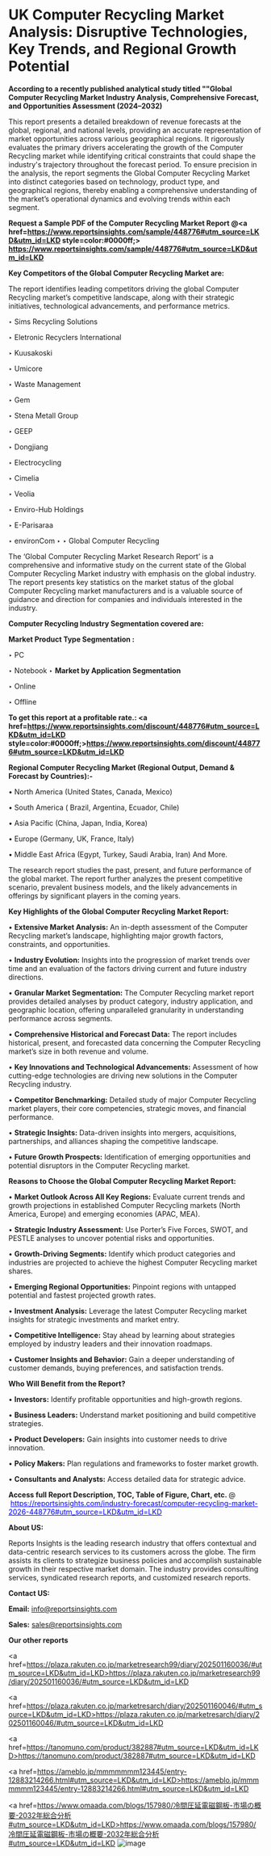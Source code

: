 # UK Computer Recycling Market Analysis: Disruptive Technologies, Key Trends, and Regional Growth Potential

<strong>According to a recently published analytical study titled ""Global Computer Recycling Market Industry Analysis, Comprehensive Forecast, and Opportunities Assessment (2024–2032)</strong>

This report presents a detailed breakdown of revenue forecasts at the global, regional, and national levels, providing an accurate representation of market opportunities across various geographical regions. It rigorously evaluates the primary drivers accelerating the growth of the Computer Recycling market while identifying critical constraints that could shape the industry's trajectory throughout the forecast period. To ensure precision in the analysis, the report segments the Global Computer Recycling Market into distinct categories based on technology, product type, and geographical regions, thereby enabling a comprehensive understanding of the market’s operational dynamics and evolving trends within each segment.

<strong>Request a Sample PDF of the Computer Recycling Market Report </strong><strong>@<a href=https://www.reportsinsights.com/sample/448776#utm_source=LKD&utm_id=LKD style=color:#0000ff;> https://www.reportsinsights.com/sample/448776#utm_source=LKD&utm_id=LKD</a></strong></font>

<strong>Key Competitors of the Global Computer Recycling Market are:</strong>

The report identifies leading competitors driving the global Computer Recycling market’s competitive landscape, along with their strategic initiatives, technological advancements, and performance metrics.

‣ Sims Recycling Solutions

‣ Eletronic Recyclers International

‣ Kuusakoski

‣ Umicore

‣ Waste Management

‣ Gem

‣ Stena Metall Group

‣ GEEP

‣ Dongjiang

‣ Electrocycling

‣ Cimelia

‣ Veolia

‣ Enviro-Hub Holdings

‣ E-Parisaraa

‣ environCom
‣ 
‣ Global Computer Recycling

The ‘Global Computer Recycling Market Research Report’ is a comprehensive and informative study on the current state of the Global Computer Recycling Market industry with emphasis on the global industry. The report presents key statistics on the market status of the global Computer Recycling market manufacturers and is a valuable source of guidance and direction for companies and individuals interested in the industry.

<strong>Computer Recycling Industry Segmentation covered are:</strong>

<strong>Market Product Type Segmentation :</strong>

‣ PC

‣ Notebook
‣ 
<strong>Market by Application Segmentation</strong>

‣ Online

‣ Offline

<strong>To get this report at a profitable rate.: <a href=https://www.reportsinsights.com/discount/448776#utm_source=LKD&utm_id=LKD style=color:#0000ff;>https://www.reportsinsights.com/discount/448776#utm_source=LKD&utm_id=LKD</a></strong></font>

<strong>Regional Computer Recycling Market (Regional Output, Demand &amp; Forecast by Countries):-</strong>

• North America (United States, Canada, Mexico)

• South America ( Brazil, Argentina, Ecuador, Chile)

• Asia Pacific (China, Japan, India, Korea)

• Europe (Germany, UK, France, Italy)

• Middle East Africa (Egypt, Turkey, Saudi Arabia, Iran) And More.

The research report studies the past, present, and future performance of the global market. The report further analyzes the present competitive scenario, prevalent business models, and the likely advancements in offerings by significant players in the coming years.

<strong>Key Highlights of the Global Computer Recycling Market Report:</strong>

• <strong>Extensive Market Analysis:</strong> An in-depth assessment of the Computer Recycling market’s landscape, highlighting major growth factors, constraints, and opportunities.

• <strong>Industry Evolution:</strong> Insights into the progression of market trends over time and an evaluation of the factors driving current and future industry directions.

• <strong>Granular Market Segmentation:</strong> The Computer Recycling market report provides detailed analyses by product category, industry application, and geographic location, offering unparalleled granularity in understanding performance across segments.

• <strong>Comprehensive Historical and Forecast Data:</strong> The report includes historical, present, and forecasted data concerning the Computer Recycling market’s size in both revenue and volume.

• <strong>Key Innovations and Technological Advancements:</strong> Assessment of how cutting-edge technologies are driving new solutions in the Computer Recycling industry.

• <strong>Competitor Benchmarking:</strong> Detailed study of major Computer Recycling market players, their core competencies, strategic moves, and financial performance.

• <strong>Strategic Insights:</strong> Data-driven insights into mergers, acquisitions, partnerships, and alliances shaping the competitive landscape.

• <strong>Future Growth Prospects:</strong> Identification of emerging opportunities and potential disruptors in the Computer Recycling market.

<strong>Reasons to Choose the Global Computer Recycling Market Report:</strong>

• <strong>Market Outlook Across All Key Regions:</strong> Evaluate current trends and growth projections in established Computer Recycling markets (North America, Europe) and emerging economies (APAC, MEA).

• <strong>Strategic Industry Assessment:</strong> Use Porter’s Five Forces, SWOT, and PESTLE analyses to uncover potential risks and opportunities.

• <strong>Growth-Driving Segments:</strong> Identify which product categories and industries are projected to achieve the highest Computer Recycling market shares.

• <strong>Emerging Regional Opportunities:</strong> Pinpoint regions with untapped potential and fastest projected growth rates.

• <strong>Investment Analysis:</strong> Leverage the latest Computer Recycling market insights for strategic investments and market entry.

• <strong>Competitive Intelligence:</strong> Stay ahead by learning about strategies employed by industry leaders and their innovation roadmaps.

• <strong>Customer Insights and Behavior:</strong> Gain a deeper understanding of customer demands, buying preferences, and satisfaction trends.

<strong>Who Will Benefit from the Report?</strong>

• <strong>Investors:</strong> Identify profitable opportunities and high-growth regions.

• <strong>Business Leaders:</strong> Understand market positioning and build competitive strategies.

• <strong>Product Developers:</strong> Gain insights into customer needs to drive innovation.

• <strong>Policy Makers:</strong> Plan regulations and frameworks to foster market growth.

• <strong>Consultants and Analysts:</strong> Access detailed data for strategic advice.
</ul>
<strong>Access full Report Description, TOC, Table of Figure, Chart, etc. </strong>@  <a href=https://reportsinsights.com/industry-forecast/computer-recycling-market-2026-448776#utm_source=LKD&utm_id=LKD style=color:#0000ff;>https://reportsinsights.com/industry-forecast/computer-recycling-market-2026-448776#utm_source=LKD&utm_id=LKD</a></font>

<strong><strong>About US</strong>:</strong>

Reports Insights is the leading research industry that offers contextual and data-centric research services to its customers across the globe. The firm assists its clients to strategize business policies and accomplish sustainable growth in their respective market domain. The industry provides consulting services, syndicated research reports, and customized research reports.

<strong>Contact US:</strong>

<p class=""""><b>Email:</b> <a href=mailto:info@reportsinsights.com>info@reportsinsights.com</a></p>
<p class=""""><b>Sales:</b> <a href=mailto:sales@reportsinsights.com>sales@reportsinsights.com</a></p>

<strong>Our other reports</strong>

<a href=https://plaza.rakuten.co.jp/marketresearch99/diary/202501160036/#utm_source=LKD&utm_id=LKD>https://plaza.rakuten.co.jp/marketresearch99/diary/202501160036/#utm_source=LKD&utm_id=LKD</a>

<a href=https://plaza.rakuten.co.jp/marketresarch/diary/202501160046/#utm_source=LKD&utm_id=LKD>https://plaza.rakuten.co.jp/marketresarch/diary/202501160046/#utm_source=LKD&utm_id=LKD</a>

<a href=https://tanomuno.com/product/382887#utm_source=LKD&utm_id=LKD>https://tanomuno.com/product/382887#utm_source=LKD&utm_id=LKD</a>

<a href=https://ameblo.jp/mmmmmmm123445/entry-12883214266.html#utm_source=LKD&utm_id=LKD>https://ameblo.jp/mmmmmmm123445/entry-12883214266.html#utm_source=LKD&utm_id=LKD</a>

<a href=https://www.omaada.com/blogs/157980/冷間圧延電磁鋼板-市場の概要-2032年総合分析#utm_source=LKD&utm_id=LKD>https://www.omaada.com/blogs/157980/冷間圧延電磁鋼板-市場の概要-2032年総合分析#utm_source=LKD&utm_id=LKD</a>
![image](https://github.com/user-attachments/assets/d46f6571-5094-4584-8e19-8c0689f55663)
